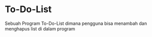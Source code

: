 # To-Do-List
Sebuah Program To-Do-List dimana pengguna bisa menambah dan menghapus list di dalam program
